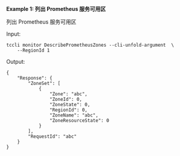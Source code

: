 **Example 1: 列出 Prometheus 服务可用区**

列出 Prometheus 服务可用区

Input: 

```
tccli monitor DescribePrometheusZones --cli-unfold-argument  \
    --RegionId 1
```

Output: 
```
{
    "Response": {
        "ZoneSet": [
            {
                "Zone": "abc",
                "ZoneId": 0,
                "ZoneState": 0,
                "RegionId": 0,
                "ZoneName": "abc",
                "ZoneResourceState": 0
            }
        ],
        "RequestId": "abc"
    }
}
```

